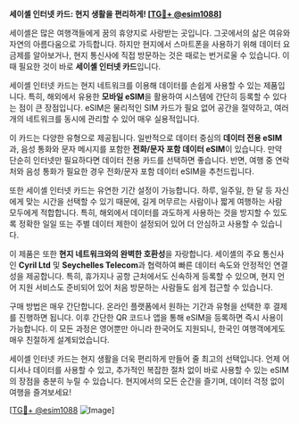 **세이셸 인터넷 카드: 현지 생활을 편리하게! [[TG💪+ @esim1088](https://t.me/s/esim1088)]**

세이셸은 많은 여행객들에게 꿈의 휴양지로 사랑받는 곳입니다. 그곳에서의 삶은 여유와 자연의 아름다움으로 가득합니다. 하지만 현지에서 스마트폰을 사용하기 위해 데이터 요금제를 알아보거나, 현지 통신사에 직접 방문하는 것은 때로는 번거로울 수 있습니다. 이때 필요한 것이 바로 **세이셸 인터넷 카드**입니다.

세이셸 인터넷 카드는 현지 네트워크를 이용해 데이터를 손쉽게 사용할 수 있는 제품입니다. 특히, 해외에서 유용한 **모바일 eSIM**을 활용하여 시스템에 간단히 등록할 수 있다는 점이 큰 장점입니다. eSIM은 물리적인 SIM 카드가 필요 없어 공간을 절약하고, 여러 개의 네트워크를 동시에 관리할 수 있어 매우 실용적입니다.

이 카드는 다양한 유형으로 제공됩니다. 일반적으로 데이터 중심의 **데이터 전용 eSIM**과, 음성 통화와 문자 메시지를 포함한 **전화/문자 포함 데이터 eSIM**이 있습니다. 만약 단순히 인터넷만 필요하다면 데이터 전용 카드를 선택하면 좋습니다. 반면, 여행 중 연락처와 음성 통화가 필요한 경우 전화/문자 포함 데이터 eSIM을 추천드립니다.

또한 세이셸 인터넷 카드는 유연한 기간 설정이 가능합니다. 하루, 일주일, 한 달 등 자신에게 맞는 시간을 선택할 수 있기 때문에, 길게 머무르는 사람이나 짧게 여행하는 사람 모두에게 적합합니다. 특히, 해외에서 데이터를 과도하게 사용하는 것을 방지할 수 있도록 정확한 일일 또는 주별 데이터 제한이 설정되어 있어 더 안심하고 사용할 수 있습니다.

이 제품은 또한 **현지 네트워크와의 완벽한 호환성**을 자랑합니다. 세이셸의 주요 통신사인 **Cyril Ltd** 및 **Seychelles Telecom**과 협력하여 빠른 데이터 속도와 안정적인 연결성을 제공합니다. 특히, 휴가지나 공항 근처에서도 신속하게 등록할 수 있으며, 현지 언어 지원 서비스도 준비되어 있어 처음 방문하는 사람들도 쉽게 접근할 수 있습니다.

구매 방법은 매우 간단합니다. 온라인 플랫폼에서 원하는 기간과 유형을 선택한 후 결제를 진행하면 됩니다. 이후 간단한 QR 코드나 앱을 통해 eSIM을 등록하면 즉시 사용이 가능합니다. 이 모든 과정은 영어뿐만 아니라 한국어도 지원되니, 한국인 여행객에게도 매우 친절하게 설계되었습니다.

세이셸 인터넷 카드는 현지 생활을 더욱 편리하게 만들어 줄 최고의 선택입니다. 언제 어디서나 데이터를 사용할 수 있고, 추가적인 복잡한 절차 없이 바로 사용할 수 있는 eSIM의 장점을 충분히 누릴 수 있습니다. 현지에서의 모든 순간을 즐기며, 데이터 걱정 없이 여행을 즐겨보세요!

[[TG💪+ @esim1088](https://t.me/s/esim1088) ![Image](https://i.postimg.cc/Y0z9fWf4/image.png)]